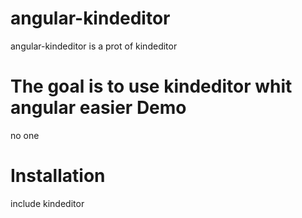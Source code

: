 angular-kindeditor
==================

angular-kindeditor is a prot of kindeditor

The goal is to use kindeditor whit angular easier
Demo
==================

no one

Installation
==================

include kindeditor
